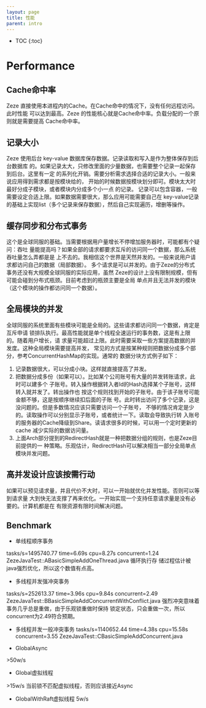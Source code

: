 ```yaml
---
layout: page
title: 性能
parent: intro
---
```


* TOC
{:toc}


# Performance

## Cache命中率
Zeze 直接使用本进程内的Cache。在Cache命中的情况下，没有任何远程访问。此时性能
可以达到最高。Zeze 的性能核心就是Cache命中率。负载分配的一个原则就是需要提高
Cache命中率。

## 记录大小
Zeze 使用后台 key-value 数据库保存数据。记录读取和写入是作为整体保存到后台数据库
的。如果记录太大，只修改里面的少量数据，也需要整个记录一起保存到后台。这里有一定
的系列化开销。需要分析需求选择合适的记录大小。一般来说应用得到需求都是按模块给的，
开始的时候数据按模块划分即可。模块太大时最好分成子模块，或者模块内分成多个小一点
的记录。
记录可以包含容器，一般需要设定合适上限。如果数据需要很大，那么应用可能需要自己在
key-value记录的基础上实现list（多个记录来保存数据），然后自己实现遍历，增删等操作。

## 缓存同步和分布式事务
这个是全球同服的基础。当需要根据用户量增长不停增加服务器时，可能都有个疑问：吞吐
量能提高吗？如果全部的请求都要求互斥的访问同一个数据，那么系统吞吐量怎么弄都是是
上不去的。我相信这个世界是天然并发的。一般来说用户请求都访问自己的数据（局部数据）。
多个请求是可以并发的。由于Zeze的分布式事务还没有大规模全球同服的实际应用，虽然
Zeze的设计上没有限制规模，但有可能会碰到分布式瓶颈。目前考虑到的瓶颈主要是全局
单点并且无法并发的模块（这个模块的操作都访问同一个数据）。

## 全局模块的并发
全球同服的系统里面有些模块可能是全局的。这些请求都访问同一个数据，肯定是互斥申请
锁排队执行。最高性能就是单个线程全速运行的事务数，这是有上限的。随着用户增长，请
求量可能超过上限。此时需要采取一些方案提高数据的并发度。这种全局模块需要提高并发，
常见的方式是按某种规则把数据分成多个部分，参考ConcurrentHashMap的实现。通常的
数据分块方式例子如下：

1.	记录数据很大，可以分成小块。这样就直接提高了并发。
2.	把数据分成多份（如果可以）。比如某个公司账号有大量的并发转账请求，此时可以建多个
      子账号。转入操作根据转入者Id的Hash选择某个子账号，这样转入就并发了。转出操作也
      按这个规则找到开始的子账号。由于该子账号可能金额不够，这是按顺序继续扣后面的子账
      号。此时转出访问了多个记录，这是没问题的。但是多数情况应该只需要访问一个子账号，
      不够的情况肯定是少的。读取操作可以分别显示子账号，或者统计一下。读取会导致执行转
      入账号的服务器的Cache降级到Share。读请求很多的时候，可以用一个定时更新的cache
      减少实际的数据访问量。
3.	上面Arch部分提到的RedirectHash就是一种把数据分组的规则，也是Zeze目前提供的一
      种策略。乐观估计，RedirectHash可以解决相当一部分全局单点模块并发问题。

## 高并发设计应该按需行动
如果可以预见请求量，并且代价不大时，可以一开始就优化并发性能。否则可以等到请求量
大到快无法支撑了再来优化。一开始实现一个支持任意请求量是没有必要的。计算机都是在
有限资源有限时间解决问题。

## Benchmark

* 单线程顺序事务

tasks/s=1495740.77 time=6.69s cpu=8.27s concurrent=1.24
ZezeJavaTest::ABasicSimpleAddOneThread.java 循环执行存
储过程估计被java强烈优化，所以这个数值有点高。

* 多线程并发强冲突事务

tasks/s=252613.37 time=3.96s cpu=9.84s concurrent=2.49
ZezeJavaTest::BBasicSimpleAddConcurrentWithConflict.java
强烈冲突意味着事务几乎总是重做，由于乐观锁重做时保持
锁定状态，只会重做一次，所以concurrent为2.49符合预期。

* 多线程并发一般冲突事务
tasks/s=1140652.44 time=4.38s cpu=15.58s
concurrent=3.55
ZezeJavaTest::CBasicSimpleAddConcurrent.java

* GlobalAsync

&gt;50w/s

* Global虚拟线程

&gt;15w/s 当前锁不匹配虚拟线程，否则应该接近Async

* GlobalWithRaft虚拟线程
5w/s
